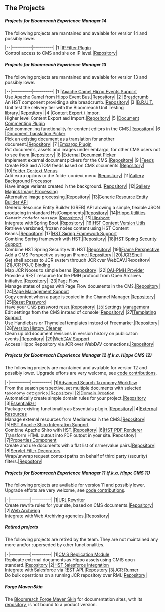 
## The Projects

##### Projects for Bloomreach Experience Manager 14
The following projects are maintained and available for version 14 and possibly lower.

|--|----------|----------|
|1 |[IP Filter Plugin](https://bloomreach-forge.github.io/ip-filter)<br/>Control access to CMS and site on IP level.|[Repository](https://github.com/bloomreach-forge/ip-filter/)|



##### Projects for Bloomreach Experience Manager 13
The following projects are maintained and available for version 13 and possibly lower.

|--|----------|----------|
|1 |[Apache Camel Hippo Events Support](https://bloomreach-forge.github.io/camel-events-support)<br/>Use Apache Camel from Hippo Event Bus.|[Repository](https://github.com/bloomreach-forge/camel-events-support/)|
|2 |[Breadcrumb](https://bloomreach-forge.github.io/breadcrumb)<br/>An HST component providing a site breadcrumb.|[Repository](https://github.com/bloomreach-forge/breadcrumb/)|
|3 |[B.R.U.T.](https://github.com/bloomreach-forge/brut/blob/develop/README.MD)<br/>Unit test the delivery tier with the Bloomreach Unit Testing library.|[Repository](https://github.com/bloomreach-forge/brut/)|
|4 |[Content Export / Import](https://bloomreach-forge.github.io/content-export-import)<br/>Higher level Content Export and Import.|[Repository](https://github.com/bloomreach-forge/content-export-import/)|
|5 |[Document Commenting Plugin](https://bloomreach-forge.github.io/document-commenting)<br/>Add commenting functionality for content editors in the CMS.|[Repository](https://github.com/bloomreach-forge/document-commenting/)|
|6 |[Document Translation Picker](https://bloomreach-forge.github.io/document-translation-picker)<br/>Pick an existing document as a translation for another document.|[Repository](https://github.com/bloomreach-forge/document-translation-picker/)|
|7 |[Embargo Plugin](https://bloomreach-forge.github.io/embargo)<br/>Put documents, assets and images under embargo, for other CMS users not to see them.|[Repository](https://github.com/bloomreach-forge/embargo/)|
|8 |[External Document Picker](https://bloomreach-forge.github.io/external-document-picker)<br/>Implement external document pickers for the CMS.|[Repository](https://github.com/bloomreach-forge/external-document-picker/)|
|9 |[Feeds](https://bloomreach-forge.github.io/feeds)<br/>Create RSS and ATOM feeds based on CMS documents.|[Repository](https://github.com/bloomreach-forge/feeds/)|
|10|[Folder Context Menus](https://bloomreach-forge.github.io/folder-context-menus)<br/>Add extra options to the folder context menu.|[Repository](https://github.com/bloomreach-forge/folder-context-menus/)|
|11|[Gallery Background Processor](https://bloomreach-forge.github.io/gallery-background-processor)<br/>Have image variants created in the background.|[Repository](https://github.com/bloomreach-forge/gallery-background-processor/)|
|12|[Gallery Magick Image Processing](https://bloomreach-forge.github.io/gallery-magick)<br/>Alternative image processing.|[Repository](https://github.com/bloomreach-forge/gallery-magick/)|
|13|[Generic Resource Entity Builder API](https://bloomreach-forge.github.io/greb-api)<br/>Generic Resource Entity Builder (GREB) API allowing a simple, flexible JSON producing in standard HstComponents|[Repository](https://github.com/bloomreach-forge/greb-api/)|
|14|[Hippo Utilities](https://bloomreach-forge.github.io/hippo-utilities)<br/>Generic code for reusage.|[Repository](https://github.com/bloomreach-forge/hippo-utilities/)|
|15|[Hipshoot](https://bloomreach-forge.github.io/hipshoot)<br/>Integrate with Spring Boot.|[Repository](https://github.com/bloomreach-forge/hipshoot/)|
|16|[HST Content Version Utils](https://bloomreach-forge.github.io/hst-content-version-utils)<br/>Retrieve versioned, frozen nodes content using HST Content Beans.|[Repository](https://github.com/bloomreach-forge/hst-content-version-utils/)|
|17|[HST Spring Framework Support](https://bloomreach-forge.github.io/hst-spring-support)<br/>Combine Spring framework with HST.|[Repository](https://github.com/bloomreach-forge/hst-spring-support/)|
|18|[HST Spring Security Support](https://bloomreach-forge.github.io/hst-spring-security)<br/>Combine HST Spring Security with HST.|[Repository](https://github.com/bloomreach-forge/hst-spring-security/)|
|19|[IFrame Perspective](https://bloomreach-forge.github.io/iframe-perspective)<br/>Add a CMS Perspective using an IFrame.|[Repository](https://github.com/bloomreach-forge/iframe-perspective/)|
|20|[JCR Shell](https://bloomreach-forge.github.io/jcr-shell)<br/>Get shell access to JCR system through JCR over WebDAV.|[Repository](https://github.com/bloomreach-forge/jcr-shell/)|
|21|[JCR POJO Binding](https://bloomreach-forge.github.io/jcr-pojo-binding)<br/>Map JCR Nodes to simple beans.|[Repository](https://github.com/bloomreach-forge/jcr-pojo-binding/)|
|22|[OAI-PMH Provider](https://bloomreach-forge.github.io/oai-pmh-provider)<br/>Provide a REST resource for the PMH protocol from Open Archives Initiative.|[Repository](https://github.com/bloomreach-forge/oai-pmh-provider/)|
|23|[Page Flow](https://bloomreach-forge.github.io/page-flow)<br/>Manage states of pages with Page Flow documents in the CMS.|[Repository](https://github.com/bloomreach-forge/page-flow/)|
|24|[Page Management Support](https://bloomreach-forge.github.io/page-management-support)<br/>Copy content when a page is copied in the Channel Manager.|[Repository](https://github.com/bloomreach-forge/page-management-support/)|
|25|[Reset Password](https://bloomreach-forge.github.io/reset-password)<br/>Have your CMS password reset.|[Repository](https://github.com/bloomreach-forge/reset-password/)|
|26|[Settings Management](https://bloomreach-forge.github.io/settings-management)<br/>Edit settings from the CMS instead of console.|[Repository](https://github.com/bloomreach-forge/settings-management/)|
|27|[Templating Support](https://bloomreach-forge.github.io/templating-support)<br/>Use Handlebars or Thymeleaf templates instead of Freemarker.|[Repository](https://github.com/bloomreach-forge/templating-support/)|
|28|[Version History Cleaner](https://bloomreach-forge.github.io/version-history-cleaner/)<br/>Clean up old document revisions in version history on publication events.|[Repository](https://github.com/bloomreach-forge/version-history-cleaner/)|
|29|[WebDAV Support](https://bloomreach-forge.github.io/hippo-jcr-over-webdav)<br/>Access Hippo Repository via JCR over WebDAV connections.|[Repository](https://github.com/bloomreach-forge/hippo-jcr-over-webdav/)|

##### Projects for Bloomreach Experience Manager 12 (f.k.a. Hippo CMS 12)
The following projects are maintained and available for version 12 and possibly lower. Upgrade efforts are very welcome,
see [code contributions](development.html#Code_Contributions).

|-|----------|----------|
|1|[Advanced Search Taxonomy Workflow](https://bloomreach-forge.github.io/advanced-search-taxonomy-workflow)<br/>From the search perspective, set multiple documents with  selected taxonomy categories.|[Repository](https://github.com/bloomreach-forge/advanced-search-taxonomy-workflow/)|
|2|[Domain Creation](https://bloomreach-forge.github.io/domain-creation)<br/>Automatically create simple domain rules for your project.|[Repository](https://github.com/bloomreach-forge/domain-creation/blob/master/README.md)
|3|[Essentializer](https://bloomreach-forge.github.io/essentializer)<br/>Package existing functionality as Essentials plugin.|[Repository](https://github.com/bloomreach-forge/essentializer/blob/master/README.md)|
|4|[External Resources](https://bloomreach-forge.github.io/external-resources)<br/>Manage external resources from Mediamosa in the CMS.|[Repository](https://github.com/bloomreach-forge/external-resources/)|
|5|[HST Apache Shiro Integration Support](https://bloomreach-forge.github.io/hst-shiro)<br/>Combine Apache Shiro with HST.|[Repository](https://github.com/bloomreach-forge/hst-shiro/)|
|6|[HST PDF Renderer](https://bloomreach-forge.github.io/hst-pdf-renderer)<br/>Transform HTML output into PDF output in your site.|[Repository](https://github.com/bloomreach-forge/hst-pdf-renderer/)|
|7|[Properties Component](https://bloomreach-forge.github.io/properties)<br/>Create and use documents with a flat list of name/value pairs.|[Repository](https://github.com/bloomreach-forge/properties/)|
|8|[Servlet Filter Decorators](https://bloomreach-forge.github.io/servlet-filter-decorators)<br/>Wrap/unwrap request context paths on behalf of third party (security) filters.|[Repository](https://github.com/bloomreach-forge/servlet-filter-decorators/)|

##### Projects for Bloomreach Experience Manager 11 (f.k.a. Hippo CMS 11)
The following projects are available for version 11 and possibly lower. Upgrade efforts are very welcome, see
[code contributions](development.html#Code_Contributions).

|-|----------|----------|
|1|[URL Rewriter](https://bloomreach-forge.github.io/url-rewriter)<br/>Create rewrite rules for your site, based on CMS documents.|[Repository](https://github.com/bloomreach-forge/url-rewriter/)|
|2|[Web Archiving](https://bloomreach-forge.github.io/web-archiving)<br/>Integrate with Web Archiving agencies.|[Repository](https://github.com/bloomreach-forge/web-archiving/)|

##### Retired projects
The following projects are retired by the team. They are not maintained any more and/or superseded by other functionalities.

|-|----------|----------|
|1|[CMIS Replication Module](https://bloomreach-forge.github.io/cmis-replication)<br/>Replicate external documents as Hippo assets using CMIS open standard.|[Repository](https://github.com/bloomreach-forge/cmis-replication/)
|2|[HST Salesforce Integration](https://bloomreach-forge.github.io/hst-salesforce-integration)<br/>Integrate with Salesforce via REST API.|[Repository](https://github.com/bloomreach-forge/hst-salesforce-integration/)
|3|[JCR Runner](https://bloomreach-forge.github.io/jcr-runner)<br/>Do bulk operations on a running JCR repository over RMI.|[Repository](https://github.com/bloomreach-forge/jcr-runner/)|

##### Forge Maven Skin
The [Bloomreach Forge Maven Skin](https://bloomreach-forge.github.io/forge-maven-skin) for documentation sites, with its
[repository](https://github.com/bloomreach-forge/forge-maven-skin/), is not bound to a product version.
